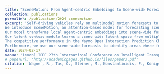 ```yaml
---
title: "SceneMotion: From Agent-centric Embeddings to Scene-wide Forecasts"
collection: publications
permalink: /publication/2024-scenemotion
excerpt: 'Self-driving vehicles rely on multimodal motion forecasts to effectively interact with their environment and plan safe maneuvers. 
We introduce SceneMotion, an attention-based model for forecasting scene-wide motion modes of multiple traffic agents. 
Our model transforms local agent-centric embeddings into scene-wide forecasts using a novel latent context module. 
Our latent context module learns a scene-wide latent space from multiple agent-centric embeddings, enabling joint predictions and interaction modeling. 
The competitive performance in the Waymo Open Interaction Prediction Challenge demonstrates the effectiveness of our approach. 
Furthermore, we use our scene-wide forecasts to identify areas where future interaction between agents is likely, enriching the contextual information for motion planners.'
date: 2024-02-17
venue: '(soon) IEEE 27th International Conference on Intelligent Transportation Systems (ITSC)'
# paperurl: 'http://academicpages.github.io/files/paper3.pdf'
citation: 'Wagner, R., Taş, Ö., Steiner, M., Konstantinidis, F., Königshof, H., Klemp, M., Fernandez, C. & Stiller, C. (2024). &quot;SceneMotion: From Agent-centric Embeddings to Scene-wide Forecasts.&quot; <i>IEEE 27th International Conference on Intelligent Transportation Systems (ITSC)</i>.'
---
```


<!-- The contents above will be part of a list of publications, if the user clicks the link for the publication than the contents of section will be rendered as a full page, allowing you to provide more information about the paper for the reader. When publications are displayed as a single page, the contents of the above "citation" field will automatically be included below this section in a smaller font. -->
